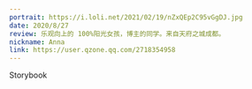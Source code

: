 ```yaml
---
portrait: https://i.loli.net/2021/02/19/nZxQEp2C95vGgDJ.jpg
date: 2020/8/27
review: 乐观向上的 100%阳光女孩，博主的同学。来自天府之城成都。
nickname: Anna
link: https://user.qzone.qq.com/2718354958
---
```


Storybook

